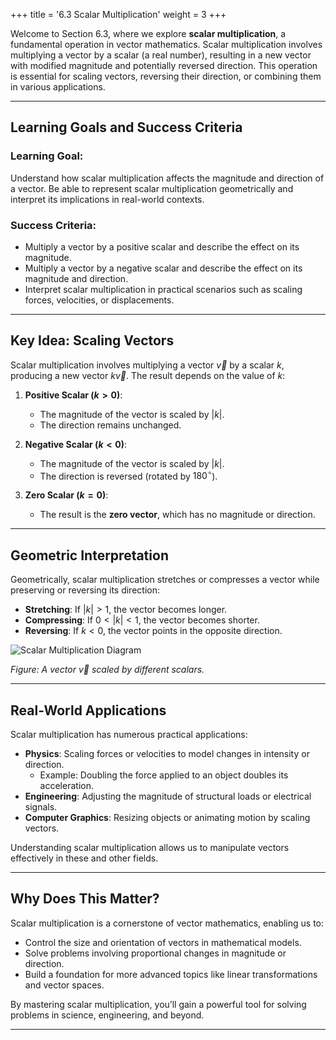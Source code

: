 +++
title = '6.3 Scalar Multiplication'
weight = 3
+++

Welcome to Section 6.3, where we explore **scalar multiplication**, a fundamental operation in vector mathematics. Scalar multiplication involves multiplying a vector by a scalar (a real number), resulting in a new vector with modified magnitude and potentially reversed direction. This operation is essential for scaling vectors, reversing their direction, or combining them in various applications.

---

## Learning Goals and Success Criteria

### Learning Goal:
Understand how scalar multiplication affects the magnitude and direction of a vector. Be able to represent scalar multiplication geometrically and interpret its implications in real-world contexts.

### Success Criteria:
- Multiply a vector by a positive scalar and describe the effect on its magnitude.
- Multiply a vector by a negative scalar and describe the effect on its magnitude and direction.
- Interpret scalar multiplication in practical scenarios such as scaling forces, velocities, or displacements.

---

## Key Idea: Scaling Vectors

Scalar multiplication involves multiplying a vector $\vec{v}$ by a scalar $k$, producing a new vector $k\vec{v}$. The result depends on the value of $k$:

1. **Positive Scalar ($k > 0$)**:
   - The magnitude of the vector is scaled by $|k|$.
   - The direction remains unchanged.

2. **Negative Scalar ($k < 0$)**:
   - The magnitude of the vector is scaled by $|k|$.
   - The direction is reversed (rotated by $180^\circ$).

3. **Zero Scalar ($k = 0$)**:
   - The result is the **zero vector**, which has no magnitude or direction.

---

## Geometric Interpretation

Geometrically, scalar multiplication stretches or compresses a vector while preserving or reversing its direction:

- **Stretching**: If $|k| > 1$, the vector becomes longer.
- **Compressing**: If $0 < |k| < 1$, the vector becomes shorter.
- **Reversing**: If $k < 0$, the vector points in the opposite direction.

![Scalar Multiplication Diagram](/images/scalar-multiplication-diagram.png)

*Figure: A vector $\vec{v}$ scaled by different scalars.*

---

## Real-World Applications

Scalar multiplication has numerous practical applications:
- **Physics**: Scaling forces or velocities to model changes in intensity or direction.
  - Example: Doubling the force applied to an object doubles its acceleration.
- **Engineering**: Adjusting the magnitude of structural loads or electrical signals.
- **Computer Graphics**: Resizing objects or animating motion by scaling vectors.

Understanding scalar multiplication allows us to manipulate vectors effectively in these and other fields.

---

## Why Does This Matter?

Scalar multiplication is a cornerstone of vector mathematics, enabling us to:
- Control the size and orientation of vectors in mathematical models.
- Solve problems involving proportional changes in magnitude or direction.
- Build a foundation for more advanced topics like linear transformations and vector spaces.

By mastering scalar multiplication, you’ll gain a powerful tool for solving problems in science, engineering, and beyond.

---
